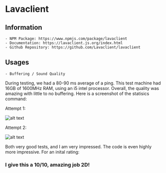 # Lavaclient

## Information
    - NPM Package: https://www.npmjs.com/package/lavaclient
    - Documentation: https://lavaclient.js.org/index.html
    - Github Repository: https://github.com/Lavaclient/lavaclient

## Usages

    - Buffering / Sound Quality

During testing, we had a 80-90 ms average of a ping. This test machine had 16GB of 1600MHz RAM, using an i5 intel processor. Overall, the quality was amazing with little to no buffering. Here is a screenshot of the statisics command:

Attempt 1:

![alt text](https://i.imgur.com/kjLmbVq.png "ree")

Attempt 2:

![alt text](https://i.imgur.com/eDS3y7u.png "REEEE")

Both very good tests, and I am very impressed. The code is even highly more impressive. For an inital rating:

### I give this a 10/10, amazing job 2D!